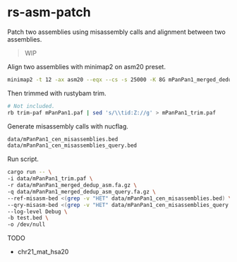 # rs-asm-patch
Patch two assemblies using misassembly calls and alignment between two assemblies.

> WIP

Align two assemblies with minimap2 on asm20 preset.
```bash
minimap2 -t 12 -ax asm20 --eqx --cs -s 25000 -K 8G mPanPan1_merged_dedup_asm.fa.gz mPanPan1_merged_dedup_asm_query.fa.gz > mPanPan1.paf
```

Then trimmed with rustybam trim.
```bash
# Not included.
rb trim-paf mPanPan1.paf | sed 's/\\tid:Z://g' > mPanPan1_trim.paf
```

Generate misassembly calls with nucflag.
```bash
data/mPanPan1_cen_misassemblies.bed
data/mPanPan1_cen_misassemblies_query.bed
```

Run script.
```bash
cargo run -- \
-i data/mPanPan1_trim.paf \
-r data/mPanPan1_merged_dedup_asm.fa.gz \
-q data/mPanPan1_merged_dedup_asm_query.fa.gz \
--ref-misasm-bed <(grep -v "HET" data/mPanPan1_cen_misassemblies.bed) \
--qry-misasm-bed <(grep -v "HET" data/mPanPan1_cen_misassemblies_query.bed) \
--log-level Debug \
-b test.bed \
-o /dev/null
```

TODO
* chr21_mat_hsa20
